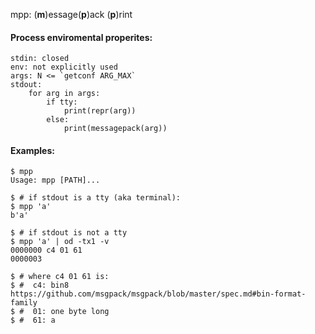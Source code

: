 mpp: (**m**)essage(**p**)ack (**p**)rint

#### Process enviromental properites:
```
stdin: closed
env: not explicitly used
args: N <= `getconf ARG_MAX`
stdout:
    for arg in args:
        if tty:
            print(repr(arg))
        else:
            print(messagepack(arg))
```
#### Examples:
```
$ mpp
Usage: mpp [PATH]...

$ # if stdout is a tty (aka terminal):
$ mpp 'a'
b'a'

$ # if stdout is not a tty
$ mpp 'a' | od -tx1 -v
0000000 c4 01 61
0000003

$ # where c4 01 61 is:
$ #  c4: bin8 https://github.com/msgpack/msgpack/blob/master/spec.md#bin-format-family
$ #  01: one byte long
$ #  61: a
```
